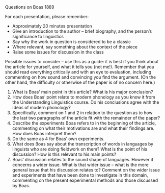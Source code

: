       

Questions on Boas 1889

For each presentation, please remember:

-   Approximately 20 minutes presentation
-   Give an introduction to the author – brief biography, and the person’s significance to linguistics
-   Say why the work in question is considered to be a classic
-   Where relevant, say something about the context of the piece
-   Raise some issues for discussion in the class

Possible issues to consider – use this as a guide: it is best if you think about the article for yourself, and what it tells you (not me!). Remember that you should read everything critically and with an eye to evaluation, including commenting on how sound and convincing you find the argument. (On the other hand, the difficulty or otherwise of the paper is of no concern here.)

1.   What is Boas’ main point in this article? What is his major conclusion?
2.   How does Boas’ point relate to modern phonology as you know it from the Understanding Linguistics course. Do his conclusions agree with the ideas of modern phonology?
3.   Specifically, comment on 1 and 2 in relation to the question as to how the last two paragraphs of the article fit with the remainder of the paper?
4.   Describe the experiments Boas refers to in the beginning of the article, commenting on what their motivations are and what their findings are. How does Boas interpret them?
5.   Do the same as 4 for Boas’ own experiments.
6.   What does Boas say about the transcription of words in languages by linguists who are doing fieldwork on them? What is the point of his discussion? How is this relevant to his main points?
7.   Boas’ discussion relates to the sound shape of languages. However it concerns a wider issue. What is that wider issue – what is the more general issue that his discussion relates to? Comment on the wider issue and experiments that have been done to investigate in this domain, commenting on the present experimental methods and those discussed by Boas.